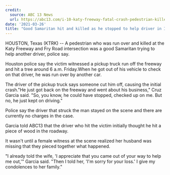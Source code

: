 ```yaml
---
credit:
  source: ABC 13 News
  url: https://abc13.com/i-10-katy-freeway-fatal-crash-pedestrian-killed-good-samaritan/10450399/
date: '2021-03-26'
title: "Good Samaritan hit and killed as he stopped to help driver in I-10 crash"
---
```

HOUSTON, Texas (KTRK) -- A pedestrian who was run over and killed at the Katy Freeway and Fry Road intersection was a good Samaritan trying to help another driver, police say.

Houston police say the victim witnessed a pickup truck run off the freeway and hit a tree around 6 a.m. Friday.When he got out of his vehicle to check on that driver, he was run over by another car.

The driver of the pickup truck says someone cut him off, causing the initial crash."He just got back on the freeway and went about his business," Cruz Garcia said. "So, you know, he could have stopped, checked up on me. But no, he just kept on driving."

Police say the driver that struck the man stayed on the scene and there are currently no charges in the case.

Garcia told ABC13 that the driver who hit the victim initially thought he hit a piece of wood in the roadway.

It wasn't until a female witness at the scene realized her husband was missing that they pieced together what happened.

"I already told the wife, 'I appreciate that you came out of your way to help me out,'" Garcia said. "Then I told her, 'I'm sorry for your loss.' I give my condolences to her family."
